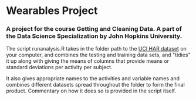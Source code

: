 # Wearables Project
### A project for the course Getting and Cleaning Data. A part of the Data Science Specialization by John Hopkins University.
 
The script runanalysis.R takes in the folder path to the [UCI HAR dataset](http://archive.ics.uci.edu/ml/datasets/Human+Activity+Recognition+Using+Smartphones) on your computer, and combines the testing and training data sets, and "tidies" it up along with giving the means of columns that provide means or standard deviations per activity per subject. 

It also gives appropriate names to the activities and variable names and combines different datasets spread throughout the folder to form the final product. Commentary on how it does so is provided in the script itself. 
 

